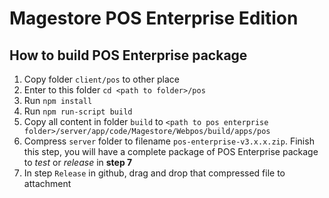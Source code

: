 # Magestore POS Enterprise Edition

## How to build POS Enterprise package
1. Copy folder `client/pos` to other place
2. Enter to this folder
    `cd <path to folder>/pos`
3. Run `npm install`
4. Run `npm run-script build`
5. Copy all content in folder `build` to
    `<path to pos enterprise folder>/server/app/code/Magestore/Webpos/build/apps/pos`
6. Compress `server` folder to filename `pos-enterprise-v3.x.x.zip`. Finish this step, you will have a complete package of POS Enterprise package to *test* or *release* in **step 7**
7. In step `Release` in github, drag and drop that compressed file to attachment

